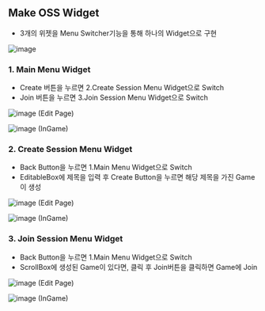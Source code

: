 ## Make OSS Widget
- 3개의 위젯을 Menu Switcher기능을 통해 하나의 Widget으로 구현

![image](https://github.com/HanYooTae/Unreal-Game-Project1/assets/41534351/fb50c00b-f11f-4d85-983b-5b32d0af4797)


### 1. Main Menu Widget
- Create 버튼을 누르면 2.Create Session Menu Widget으로 Switch
- Join 버튼을 누르면 3.Join Session Menu Widget으로 Switch

![image](https://github.com/HanYooTae/Unreal-Game-Project1/assets/41534351/6c2dff36-e184-4ad2-b759-fe30ff3fe27c)
(Edit Page)

![image](https://github.com/HanYooTae/Unreal-Game-Project1/assets/41534351/764cbfca-76da-412b-8b8a-84521cb9504c)
(InGame)

### 2. Create Session Menu Widget
- Back Button을 누르면 1.Main Menu Widget으로 Switch
- EditableBox에 제목을 입력 후 Create Button을 누르면 해당 제목을 가진 Game이 생성

![image](https://github.com/HanYooTae/Unreal-Game-Project1/assets/41534351/0e8178b4-e683-4213-82e0-35833fc53b12)
(Edit Page)

![image](https://github.com/HanYooTae/Unreal-Game-Project1/assets/41534351/628bc423-727a-42e8-b340-caf5858c42bf)
(InGame)

### 3. Join Session Menu Widget
- Back Button을 누르면 1.Main Menu Widget으로 Switch
- ScrollBox에 생성된 Game이 있다면, 클릭 후 Join버튼을 클릭하면 Game에 Join

![image](https://github.com/HanYooTae/Unreal-Game-Project1/assets/41534351/f8fecdd6-da4d-47a3-ab54-651bc26aaaee)
(Edit Page)

![image](https://github.com/HanYooTae/Unreal-Game-Project1/assets/41534351/a1498a06-4f84-48e9-86f6-e241b616f9c9)
(InGame)
